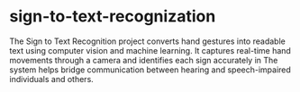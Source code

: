 # sign-to-text-recognization
The Sign to Text Recognition project converts hand gestures into readable text using computer vision and machine learning. It captures real-time hand movements through a camera and identifies each sign accurately in The system helps bridge communication between hearing and speech-impaired individuals and others. 

